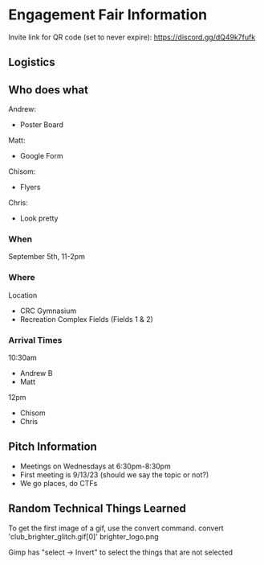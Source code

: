 # Engagement Fair Information
Invite link for QR code (set to never expire): https://discord.gg/dQ49k7fufk

## Logistics
## Who does what
Andrew:
+ Poster Board

Matt: 
+ Google Form

Chisom:
+ Flyers

Chris:
+ Look pretty

### When
September 5th, 11-2pm

### Where
Location 
+ CRC Gymnasium
+ Recreation Complex Fields (Fields 1 & 2)

### Arrival Times
10:30am 
+ Andrew B
+ Matt

12pm
+ Chisom
+ Chris



## Pitch Information
+ Meetings on Wednesdays at 6:30pm-8:30pm
+ First meeting is 9/13/23 (should we say the topic or not?)
+ We go places, do CTFs

## Random Technical Things Learned
To get the first image of a gif, use the convert command.
convert 'club_brighter_glitch.gif[0]' brighter_logo.png

Gimp has "select -> Invert" to select the things that are not selected